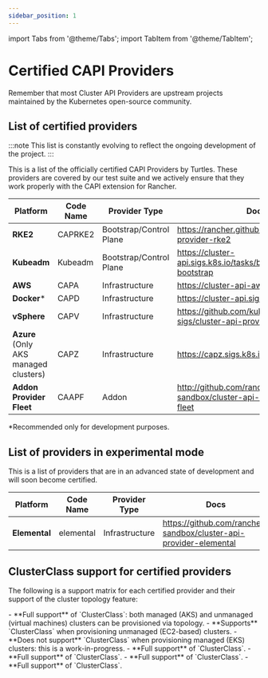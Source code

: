 ```yaml
---
sidebar_position: 1
---
```

import Tabs from '@theme/Tabs';
import TabItem from '@theme/TabItem';

# Certified CAPI Providers

Remember that most Cluster API Providers are upstream projects maintained by the Kubernetes open-source community.

## List of certified providers

:::note
This list is constantly evolving to reflect the ongoing development of the project.
:::

This is a list of the officially certified CAPI Providers by Turtles. These providers are covered by our test suite and we actively ensure that they work properly with the CAPI extension for Rancher.

| Platform        | Code Name                      | Provider Type            | Docs                     |
|-----------------|--------------------------------|--------------------------|--------------------------|
| **RKE2**        | CAPRKE2                    | Bootstrap/Control Plane  | https://rancher.github.io/cluster-api-provider-rke2 |
| **Kubeadm**     | Kubeadm                    | Bootstrap/Control Plane  | https://cluster-api.sigs.k8s.io/tasks/bootstrap/kubeadm-bootstrap |
| **AWS**         | CAPA                           | Infrastructure           | https://cluster-api-aws.sigs.k8s.io |
| **Docker**\*    | CAPD                           | Infrastructure           | https://cluster-api.sigs.k8s.io |
| **vSphere**         | CAPV                           | Infrastructure           | https://github.com/kubernetes-sigs/cluster-api-provider-vsphere |
| **Azure** (Only AKS managed clusters)         | CAPZ                           | Infrastructure           | https://capz.sigs.k8s.io/ |
| **Addon Provider Fleet**    | CAAPF                           | Addon           | http://github.com/rancher-sandbox/cluster-api-addon-provider-fleet |

*Recommended only for development purposes.

## List of providers in experimental mode

This is a list of providers that are in an advanced state of development and will soon become certified.

| Platform        | Code Name                      | Provider Type            | Docs                     |
|-----------------|--------------------------------|--------------------------|--------------------------|
| **Elemental**   | elemental                      | Infrastructure           | https://github.com/rancher-sandbox/cluster-api-provider-elemental |

## ClusterClass support for certified providers

The following is a support matrix for each certified provider and their support of the cluster topology feature:

<Tabs>
  <TabItem value="azure" label="CAPZ">
        - **Full support** of `ClusterClass`: both managed (AKS) and unmanaged (virtual machines) clusters can be provisioned via topology.
  </TabItem>
  <TabItem value="aws" label="CAPA" default>
        - **Supports** `ClusterClass` when provisioning unmanaged (EC2-based) clusters.
        - **Does not support** `ClusterClass` when provisioning managed (EKS) clusters: this is a work-in-progress.
    </TabItem>
  <TabItem value="rke2" label="CAPRKE2" default>
        - **Full support** of `ClusterClass`.
    </TabItem>
  <TabItem value="kubeadm" label="CABPK" default>
        - **Full support** of `ClusterClass`.
    </TabItem>
  <TabItem value="vsphere" label="CAPV" default>
        - **Full support** of `ClusterClass`.
    </TabItem>
  <TabItem value="docker" label="CAPD" default>
        - **Full support** of `ClusterClass`.
    </TabItem>
</Tabs>
